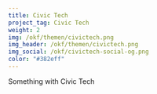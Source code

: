 ```yaml
---
title: Civic Tech
project_tag: Civic Tech
weight: 2
img: /okf/themen/civictech.png
img_header: /okf/themen/civictech.png
img_social: /okf/civictech-social-og.png
color: "#382eff"
---
```


Something with Civic Tech
